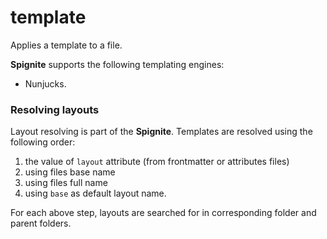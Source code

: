 # template

Applies a template to a file.

**Spignite** supports the following templating engines:

* Nunjucks.

### Resolving layouts

Layout resolving is part of the **Spignite**. Templates are resolved using the following order:

1. the value of `layout` attribute (from frontmatter or attributes files)
2. using files base name
3. using files full name
4. using `base` as default layout name.

For each above step, layouts are searched for in corresponding folder and parent folders.
